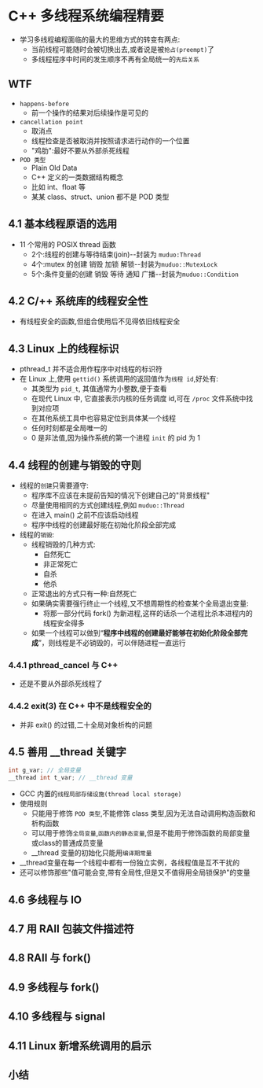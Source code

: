 # C++ 多线程系统编程精要
- 学习多线程编程面临的最大的思维方式的转变有两点:
  - 当前线程可能随时会被切换出去,或者说是被`抢占(preempt)`了
  - 多线程程序中时间的发生顺序不再有全局统一的`先后关系`

## WTF
- `happens-before`
  - 前一个操作的结果对后续操作是可见的
- `cancellation point`
  - 取消点
  - 线程检查是否被取消并按照请求进行动作的一个位置
  - "鸡肋":最好不要从外部杀死线程
- `POD 类型`
  - Plain Old Data
  - C++ 定义的一类数据结构概念
  - 比如 int、float 等
  - 某某 class、struct、union 都不是 POD 类型

## 4.1 基本线程原语的选用
- 11 个常用的 POSIX thread 函数
  - 2个:线程的创建与等待结束(join)--封装为 `muduo:Thread`
  - 4个:mutex 的创建 销毁 加锁 解锁--封装为`muduo::MutexLock`
  - 5个:条件变量的创建 销毁 等待 通知 广播--封装为`muduo::Condition`

## 4.2 C/++ 系统库的线程安全性
- 有线程安全的函数,但组合使用后不见得依旧线程安全

## 4.3 Linux 上的线程标识
- pthread_t 并不适合用作程序中对线程的标识符
- 在 Linux 上,使用 `gettid()` 系统调用的返回值作为`线程 id`,好处有:
  - 其类型为 `pid_t`, 其值通常为小整数,便于查看
  - 在现代 Linux 中, 它直接表示内核的任务调度 id,可在 `/proc` 文件系统中找到对应项
  - 在其他系统工具中也容易定位到具体某一个线程
  - 任何时刻都是全局唯一的
  - 0 是非法值,因为操作系统的第一个进程 `init` 的 pid 为 1

## 4.4 线程的创建与销毁的守则
- 线程的`创建`只需要遵守:
  - 程序库不应该在未提前告知的情况下创建自己的"背景线程"
  - 尽量使用相同的方式创建线程,例如 `muduo::Thread`
  - 在进入 main() 之前不应该启动线程
  - 程序中线程的创建最好能在初始化阶段全部完成
- 线程的`销毁`:
  - 线程销毁的几种方式:
    - 自然死亡
    - 非正常死亡
    - 自杀
    - 他杀
  - 正常退出的方式只有一种:自然死亡
  - 如果确实需要强行终止一个线程,又不想周期性的检查某个全局退出变量:
    - 将那一部分代码 fork() 为新进程,这样的话杀一个进程比杀本进程内的线程安全得多
  - 如果一个线程可以做到“**程序中线程的创建最好能够在初始化阶段全部完成**”，则线程是不必销毁的，可以伴随进程一直运行

### 4.4.1 pthread_cancel 与 C++
- 还是不要从外部杀死线程了

### 4.4.2 exit(3) 在 C++ 中不是线程安全的
- 并非 exit() 的过错,二十全局对象析构的问题

## 4.5 善用 __thread 关键字
```c
int g_var; // 全局变量
__thread int t_var; // __thread 变量
```
- GCC 内置的`线程局部存储设施(thread local storage)`
- 使用规则
  - 只能用于修饰 `POD 类型`,不能修饰 class 类型,因为无法自动调用构造函数和析构函数
  - 可以用于修饰`全局变量`,`函数内的静态变量`,但是不能用于修饰函数的局部变量或class的普通成员变量
  - __thread 变量的初始化只能用`编译期常量`
- __thread变量在每一个线程中都有一份独立实例，各线程值是互不干扰的
- 还可以修饰那些"值可能会变,带有全局性,但是又不值得用全局锁保护"的变量

## 4.6 多线程与 IO

## 4.7 用 RAII 包装文件描述符

## 4.8 RAII 与 fork()

## 4.9 多线程与 fork()

## 4.10 多线程与 signal

## 4.11 Linux 新增系统调用的启示

## 小结